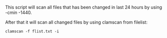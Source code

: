 This script will scan all files that has been changed in last 24 hours by using -cmin -1440.

After that it will scan all changed files by using clamscan from filelist:
```
clamscan -f flist.txt -i
```
